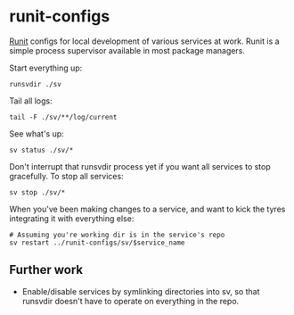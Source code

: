 # runit-configs

[Runit](http://smarden.org/runit/) configs for local development of various
services at work. Runit is a simple process supervisor available in most package
managers.

Start everything up:

```
runsvdir ./sv
```

Tail all logs:

```
tail -F ./sv/**/log/current
```

See what's up:

```
sv status ./sv/*
```

Don't interrupt that runsvdir process yet if you want all services to stop
gracefully. To stop all services:

```
sv stop ./sv/*
```

When you've been making changes to a service, and want to kick the tyres
integrating it with everything else:

```
# Assuming you're working dir is in the service's repo
sv restart ../runit-configs/sv/$service_name
```

## Further work

* Enable/disable services by symlinking directories into sv, so that runsvdir
  doesn't have to operate on everything in the repo.
